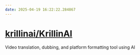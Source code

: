 ```yaml
---
date: 2025-04-19 16:22:22.284867
---
```


# [krillinai/KrillinAI](https://github.com/krillinai/KrillinAI)

Video translation, dubbing, and platform formatting tool using AI